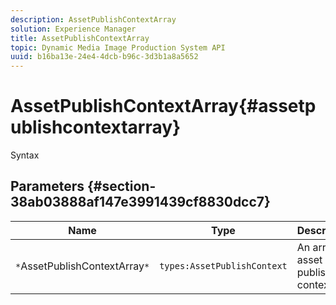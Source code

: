 ```yaml
---
description: AssetPublishContextArray
solution: Experience Manager
title: AssetPublishContextArray
topic: Dynamic Media Image Production System API
uuid: b16ba13e-24e4-4dcb-b96c-3d3b1a8a5652
---
```


# AssetPublishContextArray{#assetpublishcontextarray}

 Syntax 

## Parameters {#section-38ab03888af147e3991439cf8830dcc7}

|  Name  | Type  | Description  |
|---|---|---|
|  `*`AssetPublishContextArray`*`  | `types:AssetPublishContext`  | An array of asset publish contexts.  |

